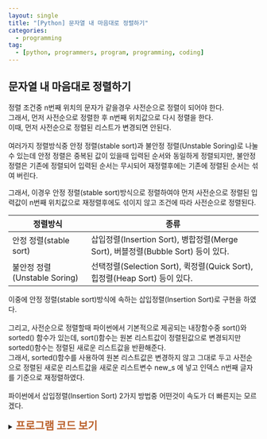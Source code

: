 ```yaml
---
layout: single
title: "[Python] 문자열 내 마음대로 정렬하기"
categories:
  - programming
tag:
  - [python, programmers, program, programming, coding]
---  
```


## 문자열 내 마음대로 정렬하기  

정렬 조건중 n번째 위치의 문자가 같을경우 사전순으로 정렬이 되어야 한다.  
그래서, 먼저 사전순으로 정렬한 후 n번째 위치값으로 다시 정렬을 한다.  
이때, 먼저 사전순으로 정렬된 리스트가 변경되면 안된다.  
<br />
여러가지 정렬방식중 안정 정렬(stable sort)과 불안정 정렬(Unstable Soring)로 
나눌 수 있는데 안정 정렬은 중복된 값이 있을때 입력된 순서와 동일하게 정렬되지만, 
불안정 정렬은 기존에 정렬되어 입력된 순서는 무시되어 재정렬후에는 기존에 정렬된 순서는 섞여 버린다.  

그래서, 이경우 안정 정렬(stable sort)방식으로 정렬하여야 먼저 사전순으로 정렬된 입력값이 
n번째 위치값으로 재정렬후에도 섞이지 않고 조건에 따라 사전순으로 정렬된다.  

|정렬방식|종류|
|---|---|
|안정 정렬(stable sort)|삽입정렬(Insertion Sort), 병합정렬(Merge Sort), 버블정렬(Bubble Sort) 등이 있다.|
|불안정 정렬(Unstable Soring)|선택정렬(Selection Sort), 퀵정렬(Quick Sort), 힙정렬(Heap Sort) 등이 있다.|   

이중에 안정 정렬(stable sort)방식에 속하는 삽입정렬(Insertion Sort)로 구현을 하였다.  
<br />
그리고, 사전순으로 정렬할때 파이썬에서 기본적으로 제공되는 내장함수중 sort()와 sorted() 함수가 있는데, 
sort()함수는 원본 리스트값이 정렬된값으로 변경되지만 sorted()함수는 정렬된 새로운 리스트값을 반환해준다.  
그래서, sorted()함수를 사용하여 원본 리스트값은 변경하지 않고 그대로 두고 사전순으로 정렬된 새로운 리스트값을 
새로운 리스트변수 new_s 에 넣고 인덱스 n번째 글자를 기준으로 재정렬하였다.  
<br />
파이썬에서 삽입정렬(Insertion Sort) 2가지 방법중 어떤것이 속도가 더 빠른지는 모르겠다.
<br />

<details>
    <summary><span style="font-size:1.5em; font-weight:bold; color:#BA602B; cursor:pointer">프로그램 코드 보기</span></summary>
    <div markdown="1">  
### 삽입정렬(Insertion Sort) 첫번째 방법  
```python
def solution(strings, n):
    answer = []
    j = 0
    temp = ''
    
    # new_s 리스트 변수에 정렬된 리스트가 들어간다.
    new_s = sorted(strings) # sorted() 함수는 정렬된 새로운 리스트를 반환한다.

    #삽입정렬(Insertion Sort)
    for i in range(1, len(new_s)):
        temp = new_s[i]
        j = i
        while new_s[j-1][n] > temp[n] and j > 0:
            new_s[j] = new_s[j-1]
            j = j - 1
        new_s[j] = temp

    answer = new_s
    return answer
```  
### 삽입정렬(Insertion Sort) 두번째 방법  
```python
def solution(strings, n):
    answer = []
    j = 0

    # new_s 리스트 변수에 정렬된 리스트가 들어간다.
    new_s = sorted(strings) # sorted() 함수는 정렬된 새로운 리스트를 반환한다.

    #삽입정렬(Insertion Sort)
    for i in range(1, len(new_s)):
        j = i
        while new_s[j-1][n] > new_s[j][n] and j > 0:
            new_s[j], new_s[j-1] = new_s[j-1], new_s[j] #앞자리와 바로바로 swap 해줘도 된다.
            j = j - 1

    answer = new_s
    return answer
```
</div>
</details>
